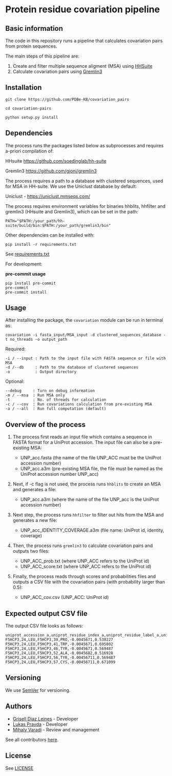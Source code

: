 Protein residue covariation pipeline
=

## Basic information

The code in this repository runs a pipeline that calculates covariation pairs from protein sequences. 

The main steps of this pipeline are: 
1) Create and filter multiple sequence aligment (MSA) using [HHSuite](https://github.com/soedinglab/hh-suite)
2) Calculate covariation pairs using [Gremlin3](https://github.com/gjoni/gremlin3)

## Installation

```
git clone https://github.com/PDBe-KB/covariation_pairs

cd covariation-pairs

python setup.py install
```

## Dependencies

The process runs the packages listed below as subprocesses and requires a-priori compilation of:

HHsuite   https://github.com/soedinglab/hh-suite

Gremlin3  https://github.com/gjoni/gremlin3

The process requires a path to a database with clustered sequences, used for MSA in HH-suite. We use the Uniclust database by default:

Uniclust - https://uniclust.mmseqs.com/

The process requires environment variables for binaries hhblits, hhfilter and gremlin3 (HHsuite and Gremlin3), which can be set in the path:

```
PATH="$PATH:/your_path/hh-suite/build/bin:$PATH:/your_path/gremlin3/bin"

```
Other dependencies can be installed with:

```
pip install -r requirements.txt
```
See  [requirements.txt](https://github.com/PDBe-KB/covariation_pairs/blob/main/requirements.txt)

For development: 

**pre-commit usage**

```
pip install pre-commit
pre-commit
pre-commit install
```

## Usage

After installing the package, the `covariation` module can be run in terminal as:

```
covariation -i fasta_input/MSA_input -d clustered_sequences_database -t no_threads -o output_path
```

Required:
```
-i / --input : Path to the input file with FASTA sequence or file with MSA  
-d /--db     : Path to the database of clustered sequences
-o           : Output directory 
```

Optional:

```
--debug     : Turn on debug information
-m / --msa  : Run MSA only
-t          : No. of threads for calculation
-c / --cov  : Run covariations calculation from pre-existing MSA
-a / --all  : Run full computation (default)
```

## Overview of the process

1. The process first reads an input file which contains a sequence in FASTA format for a UniProt accession. The input file can also be a pre-existing MSA:
   - UNP_acc.fasta  (the name of the file UNP_ACC must be the UniProt accession number)
   - UNP_acc.a3m (pre-existing MSA file, the file must be named as the UniProt accession number UNP_acc)
   
2. Next, if -c flag is not used,  the process runs `hhblits` to create an MSA and generates a file:
   - UNP_acc.a3m (where the name of the file UNP_acc is the UniProt accession number)
3. Next step, the process runs `hhfilter` to filter out hits from the MSA and generates a new file:
   - UNP_acc_IDENTITY_COVERAGE.a3m (file name: UniProt id, identity, coverage)
6. Then, the process runs `gremlin3` to calculate covariation pairs and outputs two files:
   - UNP_ACC_prob.txt (where UNP_ACC refers to the UniProt id)
   - UNP_ACC_score.txt (where UNP_ACC refers to the UniProt id)
7. Finally, the process reads through scores and probabilities files and outputs a CSV file with the covariation pairs (with probability larger than 0.5):
   - UNP_ACC_cov.csv (UNP_ACC: UniProt id)
   
## Expected output CSV file

The output CSV file looks as follows:
```
uniprot_accession_a,uniprot_residue_index_a,uniprot_residue_label_a,uniprot_accession_b,uniprot_residue_index_b,uniprot_residue_label_b,covariation_score,covariation_probability
F5HCP3,24,LEU,F5HCP3,39,PRO,-0.0045671,0.539227
F5HCP3,24,LEU,F5HCP3,41,TRP,-0.0045671,0.695802
F5HCP3,24,LEU,F5HCP3,46,TYR,-0.0045671,0.569487
F5HCP3,24,LEU,F5HCP3,52,ALA,-0.0045682,0.516928
F5HCP3,24,LEU,F5HCP3,56,TYR,-0.00456711,0.569487
F5HCP3,24,LEU,F5HCP3,57,CYS,-0.00456711,0.671099
```

## Versioning

We use [SemVer](https://semver.org) for versioning.

## Authors
* [Grisell Diaz Leines](https://github.com/grisell) - Developer
* [Lukas Pravda](https://github.com/grisell) - Developer
* [Mihaly Varadi](https://github.com/mvaradi) - Review and management 

See all contributors [here](https://github.com/PDBe-KB/pisa-analysis/graphs/contributors).

## License

See  [LICENSE](https://github.com/PDBe-KB/pisa-analysis/blob/main/LICENSE)
